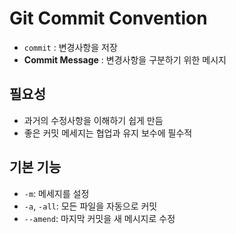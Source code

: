 # Git Commit Convention
- `commit` : 변경사항을 저장
- **Commit Message** : 변경사항을 구분하기 위한 메시지

## 필요성
- 과거의 수정사항을 이해하기 쉽게 만듬
- 좋은 커밋 메세지는 협업과 유지 보수에 필수적

## 기본 기능
- `-m`: 메세지를 설정
- `-a`, `-all`: 모든 파일을 자동으로 커밋
- `--amend`: 마지막 커밋을 새 메시지로 수정